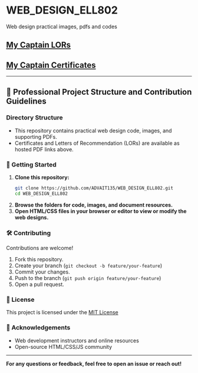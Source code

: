 # WEB_DESIGN_ELL802
Web design practical images, pdfs and codes

## [My Captain LORs](https://advait135.github.io/ADVAIT135/WEB_DESIGN_ELL802/MyCaptainLORmerged.pdf)

## [My Captain Certificates](https://advait135.github.io/ADVAIT135/WEB_DESIGN_ELL802/MyCertificatesMerged.pdf)

---

## 📁 Professional Project Structure and Contribution Guidelines

### Directory Structure

- This repository contains practical web design code, images, and supporting PDFs.
- Certificates and Letters of Recommendation (LORs) are available as hosted PDF links above.

### 🚀 Getting Started

1. **Clone this repository:**
   ```bash
   git clone https://github.com/ADVAIT135/WEB_DESIGN_ELL802.git
   cd WEB_DESIGN_ELL802
   ```
2. **Browse the folders for code, images, and document resources.**
3. **Open HTML/CSS files in your browser or editor to view or modify the web designs.**

### 🛠️ Contributing

Contributions are welcome!
1. Fork this repository.
2. Create your branch (`git checkout -b feature/your-feature`)
3. Commit your changes.
4. Push to the branch (`git push origin feature/your-feature`)
5. Open a pull request.

### 📜 License

This project is licensed under the [MIT License](./LICENSE) 

### 🙏 Acknowledgements

- Web development instructors and online resources
- Open-source HTML/CSS/JS community

---

**For any questions or feedback, feel free to open an issue or reach out!**
